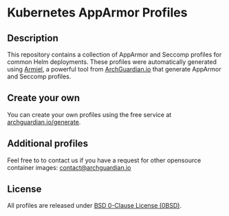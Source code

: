 # Kubernetes AppArmor Profiles

## Description
This repository contains a collection of AppArmor and Seccomp profiles for common Helm deployments. These profiles were automatically generated using [Armiel](https://archguardian.io/armiel/), a powerful tool from [ArchGuardian.io](https://archguardian.io/) that generate AppArmor and Seccomp profiles.

## Create your own
You can create your own profiles using the free service at [archguardian.io/generate](https://archguardian.io/generate).

## Additional profiles
Feel free to to contact us if you have a request for other opensource container images: contact@archguardian.io

## License
All profiles are released under [BSD 0-Clause License (0BSD)](https://opensource.org/license/0bsd).

